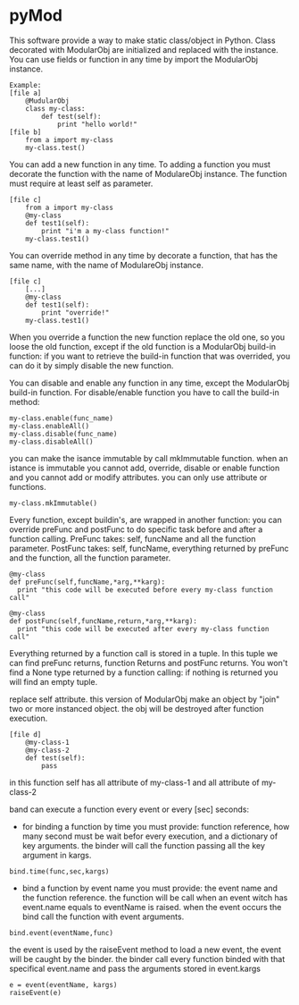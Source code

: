 # pyMod
This software provide a way to make static class/object in Python.
Class decorated with ModularObj are initialized and replaced with the instance.
You can use fields or function in any time by import the ModularObj instance.

```
Example:
[file a]
    @MudularObj
    class my-class: 
        def test(self):
            print "hello world!"
[file b]
    from a import my-class
    my-class.test()
```  
You can add a new function in any time.
To adding a function you must decorate the function with the name of ModulareObj 
instance.
The function must require at least self as parameter.
```
[file c]
    from a import my-class
    @my-class
    def test1(self):
        print "i'm a my-class function!"
    my-class.test1()
```

You can override method in any time by decorate a function, that has the same 
name, with the name of ModulareObj instance. 
```
[file c]
    [...]
    @my-class
    def test1(self): 
        print "override!"
    my-class.test1()
```
    
When you override a function the new function replace the old one, so you loose 
the old function, except if the old function is a ModularObj build-in function: 
if you want to retrieve the build-in function that was overrided, you can do it
by simply disable the new function.

You can disable and enable any function in any time, except the ModularObj 
build-in function.
For disable/enable function you have to call the build-in method:
```
my-class.enable(func_name)
my-class.enableAll()
my-class.disable(func_name)
my-class.disableAll()
```
you can make the isance immutable by call mkImmutable function. when an istance is immutable you cannot add, override, disable or enable function and you cannot add or modify attributes. you can only use attribute or functions.
```
my-class.mkImmutable()
```

Every function, except buildin's, are wrapped in another function: 
you can override preFunc and postFunc to do specific task before and after a 
function calling.
PreFunc takes: self, funcName and all the function parameter.
PostFunc takes: self, funcName, everything returned by preFunc and the function,
all the function parameter.
```
@my-class
def preFunc(self,funcName,*arg,**karg):
  print "this code will be executed before every my-class function call"
  
@my-class
def postFunc(self,funcName,return,*arg,**karg):
  print "this code will be executed after every my-class function call"
```

Everything returned by a function call is stored in a tuple. 
In this tuple we can find preFunc returns, function Returns and postFunc returns. 
You won't find a None type returned by a function calling: 
if nothing is returned you will find an empty tuple.

replace self attribute. this version of ModularObj make an object by "join" 
two or more instanced object.
the obj will be destroyed after function execution.
```
[file d]
    @my-class-1
    @my-class-2
    def test(self): 
        pass
```

in this function self has all attribute of my-class-1 and all 
attribute of my-class-2

band can execute a function every event or every [sec] seconds:

* for binding a function by time you must provide: 
function reference, how many second must be wait befor every execution,
and a dictionary of key arguments. the binder will call the function passing
all the key argument in kargs.
```
bind.time(func,sec,kargs)
```

* bind a function by event name you must provide: 
the event name and the function reference. the function will be call when 
an event witch has event.name equals to eventName is raised. 
when the event occurs the bind call the function with event arguments. 
```
bind.event(eventName,func)
```

the event is used by the raiseEvent method to load a new event, the event will 
be caught by the binder. the binder call every function binded with that specifical
event.name and pass the arguments stored in event.kargs
```
e = event(eventName, kargs)
raiseEvent(e)
```
